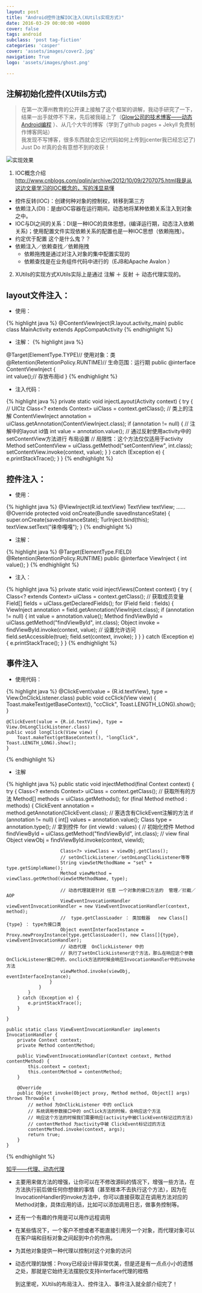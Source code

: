 ```yaml
---
layout: post
title: "Android控件注解IOC注入(XUtils实现方式)"
date: 2016-03-29 00:00:00 +0800
cover: false
tags: android
subclass: 'post tag-fiction'
categories: 'casper'
cover: 'assets/images/cover2.jpg'
navigation: True
logo: 'assets/images/ghost.png'

---
```



注解初始化控件(XUtils方式)
-----------------

> 在第一次潭州教育的公开课上接触了这个框架的讲解，我动手研究了一下，结果一出手就停不下来，先后被我碰上了（[Glow公司的技术博客——动态Android编程](http://tech.glowing.com/cn/dynamic-android-programming/) ）、从几个大牛的博客（学到了github pages + Jekyll 免费制作博客网站）<br />
我发现不写博客，很多东西就会忘记(代码如何上传到jcenter我已经忘记了)<br />
Just Do it!真的会有意想不到的收获！

![实现效果](http://img.blog.csdn.net/20160329132113633)
 1. IOC概念介绍
http://www.cnblogs.com/qqlin/archive/2012/10/09/2707075.html我是从这边文章学习的IOC概念的，写的浅显易懂

 -  控件反转(IOC)：创建何种对象的控制权，转移到第三方 
 - 依赖注入(DI)：是由IOC容器在运行期间，动态地将某种依赖关系注入到对象之中。
 - IOC与DI之间的关系：DI是一种IOC的具体思想，(编译运行期，动态注入依赖关系)；使用配置文件实现依赖关系的配置也是一种IOC思想（依赖拖拽）。
 - 约定优于配置 这个是什么鬼？？
 - 依赖注入／依赖查找／依赖拖拽
	- 依赖拖拽是通过对注入对象的集中配置实现的 
	- 依赖查找是在业务组件代码中进行的（EJB和Apache Avalon ）
 2. XUtils的实现方式XUtils实际上是通过 注解 ＋ 反射 ＋ 动态代理实现的。
 
## layout文件注入：
 - 使用：

{% highlight java %}
@ContentViewInject(R.layout.activity_main)
public class MainActivity extends AppCompatActivity
{% endhighlight %}
 - 注解：
{% highlight java %}

@Target(ElementType.TYPE)// 使用对象：类
@Retention(RetentionPolicy.RUNTIME)// 生命范围：运行期
public @interface ContentViewInject {    
	int value();// 存放布局id
}
{% endhighlight %}
 -  注入代码：

{% highlight java %}
	private static void injectLayout(Activity context) {
        try {
            // UIClz
            Class<? extends Context> uiClass = context.getClass();
            // 类上的注解
            ContentViewInject annotation = uiClass.getAnnotation(ContentViewInject.class);
            if (annotation != null) {
                // 注解中的layout id值
                int value = annotation.value();
                // 通过反射使用activity中的setContentView方法进行 布局设置
                // 局限性：这个方法仅仅适用于activity
                Method setContentView = uiClass.getMethod("setContentView", int.class);
                setContentView.invoke(context, value);
            }
        } catch (Exception e) {
            e.printStackTrace();
        }
    }
{% endhighlight %}

## 控件注入：

 - 使用：

{% highlight java %}
@ViewInject(R.id.textView)
TextView textView;
......
  @Override
    protected void onCreate(Bundle savedInstanceState) {
        super.onCreate(savedInstanceState);
        TurInject.bind(this);
        textView.setText("徕帝嘎嘎");
    }
{% endhighlight %}
 - 注解：

{% highlight java %}
@Target(ElementType.FIELD)
@Retention(RetentionPolicy.RUNTIME)
public @interface ViewInject {
    int value();
}
{% endhighlight %}
 - 注入：

{% highlight java %}
	private static void injectViews(Context context) {
        try {
            Class<? extends Context> uiClass = context.getClass();
            // 获取成员变量
            Field[] fields = uiClass.getDeclaredFields();
            for (Field field : fields) {
                ViewInject annotation = field.getAnnotation(ViewInject.class);
                if (annotation != null) {
                    int value = annotation.value();
                    Method findViewById = uiClass.getMethod("findViewById", int.class);
                    Object invoke = findViewById.invoke(context, value);
                    // 设置允许访问
                    field.setAccessible(true);
                    field.set(context, invoke);
                }
            }
        } catch (Exception e) {
            e.printStackTrace();
        }
    }
{% endhighlight %}

## 事件注入

 - 使用代码：

{% highlight java %}
	@ClickEvent(value = {R.id.textView}, type = View.OnClickListener.class)
    public void ccClick(View view) {
        Toast.makeText(getBaseContext(), "ccClick", Toast.LENGTH_LONG).show();
    }

    @ClickEvent(value = {R.id.textView}, type = View.OnLongClickListener.class)
    public void longClick(View view) {
        Toast.makeText(getBaseContext(), "longClick", Toast.LENGTH_LONG).show();
    }
{% endhighlight %}
 - 注解

{% highlight java %}
 public static void injectMethod(final Context context) {
        try {
            Class<? extends Context> uiClass = context.getClass();
            // 获取所有的方法
            Method[] methods = uiClass.getMethods();
            for (final Method method : methods) {
                ClickEvent annotation = method.getAnnotation(ClickEvent.class);
                // 塞选含有ClickEvent注解的方法
                if (annotation != null) {
                    int[] values = annotation.value();
                    Class type = annotation.type();
                    // 拿到控件
                    for (int viewId : values) {
                        // 初始化控件
                        Method findViewById = uiClass.getMethod("findViewById", int.class);
                        // view
                        final Object viewObj = findViewById.invoke(context, viewId);

                        Class<?> viewClass = viewObj.getClass();
                        // setOnClickListener／setOnLongClickListener等等
                        String viewSetMethodName = "set" + type.getSimpleName();
                        Method viewMethod = viewClass.getMethod(viewSetMethodName, type);

                        // 动态代理就是针对 任意 一个对象的接口方法的  管理／拦截／AOP
                        ViewEventInvocationHandler viewEventInvocationHandler = new ViewEventInvocationHandler(context, method);
                        //  type.getClassLoader ： 类加载器   new Class[]{type} ： type为接口类
                        Object eventInterfaceInstance = Proxy.newProxyInstance(type.getClassLoader(), new Class[]{type}, viewEventInvocationHandler);
                        // 动态代理  OnClickListener 中的
                        // 执行了setOnClickListener这个方法，那么在响应这个参数OnClickListener接口中的，onclick方法的时候会响应InvocationHandler中的invoke方法
                        viewMethod.invoke(viewObj, eventInterfaceInstance);
                    }
                }
            }
        } catch (Exception e) {
            e.printStackTrace();
        }

    }

    public static class ViewEventInvocationHandler implements InvocationHandler {
        private Context context;
        private Method contentMethod;

        public ViewEventInvocationHandler(Context context, Method contentMethod) {
            this.context = context;
            this.contentMethod = contentMethod;
        }

        @Override
        public Object invoke(Object proxy, Method method, Object[] args) throws Throwable {
            // method 为OnClickListener 中的 onClick
            // 系统调用参数接口中的 onClick方法的时候，会响应这个方法
            // 响应这个方法的时候我们需要响应(activity中被ClickEvent标记过的方法)
            // contentMethod 为activity中被 ClickEvent标记过的方法
            contentMethod.invoke(context, args);
            return true;
        }
    }
{% endhighlight %}

[知乎——代理、动态代理](https://www.zhihu.com/question/20794107)

- 主要用来做方法的增强，让你可以在不修改源码的情况下，增强一些方法，在方法执行前后做任何你想做的事情（甚至根本不去执行这个方法），因为在InvocationHandler的invoke方法中，你可以直接获取正在调用方法对应的Method对象，具体应用的话，比如可以添加调用日志，做事务控制等。
- 还有一个有趣的作用是可以用作远程调用
- 在某些情况下，一个客户不想或者不能直接引用另一个对象，而代理对象可以在客户端和目标对象之间起到中介的作用。
- 为其他对象提供一种代理以控制对这个对象的访问
- 动态代理的缺憾：Proxy已经设计得非常优美，但是还是有一点点小小的遗憾之处，那就是它始终无法摆脱仅支持interface代理的桎梏

   到这里呢，XUtils的布局注入、控件注入、事件注入就全部介绍完了！

